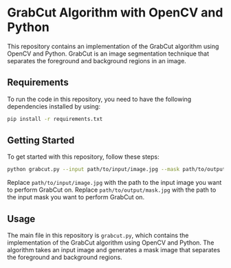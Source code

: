 # GrabCut Algorithm with OpenCV and Python

This repository contains an implementation of the GrabCut algorithm using OpenCV and Python. GrabCut is an image segmentation technique that separates the foreground and background regions in an image.

## Requirements

To run the code in this repository, you need to have the following dependencies installed by using:

```bash
pip install -r requirements.txt
```

## Getting Started

To get started with this repository, follow these steps:

```bash
python grabcut.py --input path/to/input/image.jpg --mask path/to/output/mask.jpg
```

Replace `path/to/input/image.jpg` with the path to the input image you want to perform GrabCut on. Replace `path/to/output/mask.jpg` with the path to the input mask you want to perform GrabCut on.

## Usage

The main file in this repository is `grabcut.py`, which contains the implementation of the GrabCut algorithm using OpenCV and Python. The algorithm takes an input image and generates a mask image that separates the foreground and background regions.
